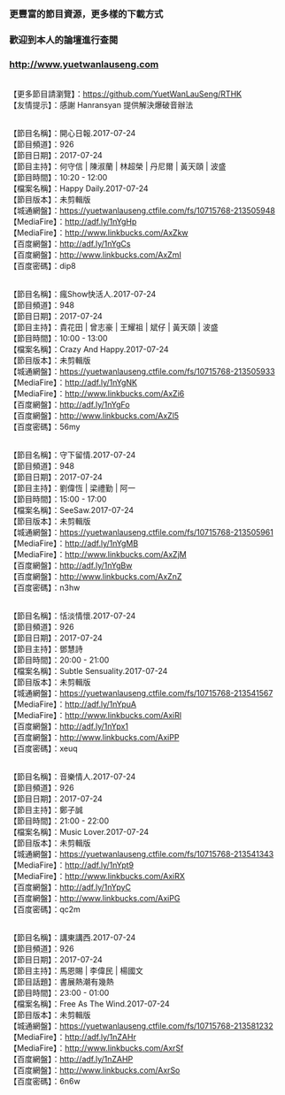 ### 更豐富的節目資源，更多樣的下載方式
### 歡迎到本人的論壇進行查閱
### http://www.yuetwanlauseng.com

<br>【更多節目請瀏覽】：https://github.com/YuetWanLauSeng/RTHK
<br>【友情提示】：感謝 Hanransyan 提供解決爆破音辦法

<br>【節目名稱】：開心日報.2017-07-24
<br>【節目頻道】：926
<br>【節目日期】：2017-07-24
<br>【節目主持】：何守信 | 陳淑蘭 | 林超榮 | 丹尼爾 | 黃天頤 | 波盛
<br>【節目時間】：10:20 - 12:00
<br>【檔案名稱】：Happy Daily.2017-07-24
<br>【節目版本】：未剪輯版
<br>【城通網盤】：https://yuetwanlauseng.ctfile.com/fs/10715768-213505948
<br>【MediaFire】：http://adf.ly/1nYgHp
<br>【MediaFire】：http://www.linkbucks.com/AxZkw
<br>【百度網盤】：http://adf.ly/1nYgCs
<br>【百度網盤】：http://www.linkbucks.com/AxZmI
<br>【百度密碼】：dip8

<br>【節目名稱】：瘋Show快活人.2017-07-24
<br>【節目頻道】：948
<br>【節目日期】：2017-07-24
<br>【節目主持】：貴花田 | 曾志豪 | 王耀祖 | 斌仔 | 黃天頤 | 波盛
<br>【節目時間】：10:00 - 13:00
<br>【檔案名稱】：Crazy And Happy.2017-07-24
<br>【節目版本】：未剪輯版
<br>【城通網盤】：https://yuetwanlauseng.ctfile.com/fs/10715768-213505933
<br>【MediaFire】：http://adf.ly/1nYgNK
<br>【MediaFire】：http://www.linkbucks.com/AxZi6
<br>【百度網盤】：http://adf.ly/1nYgFo
<br>【百度網盤】：http://www.linkbucks.com/AxZl5
<br>【百度密碼】：56my

<br>【節目名稱】：守下留情.2017-07-24
<br>【節目頻道】：948
<br>【節目日期】：2017-07-24
<br>【節目主持】：劉偉恆 | 梁禮勤 | 阿一
<br>【節目時間】：15:00 - 17:00
<br>【檔案名稱】：SeeSaw.2017-07-24
<br>【節目版本】：未剪輯版
<br>【城通網盤】：https://yuetwanlauseng.ctfile.com/fs/10715768-213505961
<br>【MediaFire】：http://adf.ly/1nYgMB
<br>【MediaFire】：http://www.linkbucks.com/AxZjM
<br>【百度網盤】：http://adf.ly/1nYgBw
<br>【百度網盤】：http://www.linkbucks.com/AxZnZ
<br>【百度密碼】：n3hw

<br>【節目名稱】：恬淡情懷.2017-07-24
<br>【節目頻道】：926
<br>【節目日期】：2017-07-24
<br>【節目主持】：鄧慧詩
<br>【節目時間】：20:00 - 21:00
<br>【檔案名稱】：Subtle Sensuality.2017-07-24
<br>【節目版本】：未剪輯版
<br>【城通網盤】：https://yuetwanlauseng.ctfile.com/fs/10715768-213541567
<br>【MediaFire】：http://adf.ly/1nYpuA
<br>【MediaFire】：http://www.linkbucks.com/AxiRl
<br>【百度網盤】：http://adf.ly/1nYpx1
<br>【百度網盤】：http://www.linkbucks.com/AxiPP
<br>【百度密碼】：xeuq

<br>【節目名稱】：音樂情人.2017-07-24
<br>【節目頻道】：926
<br>【節目日期】：2017-07-24
<br>【節目主持】：鄭子誠
<br>【節目時間】：21:00 - 22:00
<br>【檔案名稱】：Music Lover.2017-07-24
<br>【節目版本】：未剪輯版
<br>【城通網盤】：https://yuetwanlauseng.ctfile.com/fs/10715768-213541343
<br>【MediaFire】：http://adf.ly/1nYpt9
<br>【MediaFire】：http://www.linkbucks.com/AxiRX
<br>【百度網盤】：http://adf.ly/1nYpyC
<br>【百度網盤】：http://www.linkbucks.com/AxiPG
<br>【百度密碼】：qc2m

<br>【節目名稱】：講東講西.2017-07-24
<br>【節目頻道】：926
<br>【節目日期】：2017-07-24
<br>【節目主持】：馬恩賜 | 李偉民 | 楊國文
<br>【節目話題】：書展熱潮有幾熱
<br>【節目時間】：23:00 - 01:00
<br>【檔案名稱】：Free As The Wind.2017-07-24
<br>【節目版本】：未剪輯版
<br>【城通網盤】：https://yuetwanlauseng.ctfile.com/fs/10715768-213581232
<br>【MediaFire】：http://adf.ly/1nZAHr
<br>【MediaFire】：http://www.linkbucks.com/AxrSf
<br>【百度網盤】：http://adf.ly/1nZAHP
<br>【百度網盤】：http://www.linkbucks.com/AxrSo
<br>【百度密碼】：6n6w
